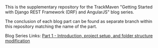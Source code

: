 This is the supplementary repository for the TrackMaven "Getting Started with Django REST Framework (DRF) and AngularJS" blog series.

The conclusion of each blog part can be found as separate branch within this repository matching the name of the part.

Blog Series Links:
    [Part 1 - Introduction, project setup, and folder structure modification](http://engineroom.trackmaven.com/blog/getting-started-drf-angularjs-part-1/)

